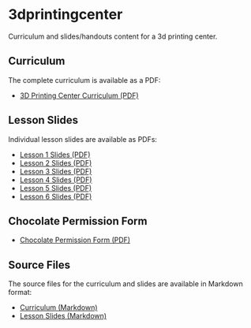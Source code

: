 # 3dprintingcenter
Curriculum and slides/handouts content for a 3d printing center.

## Curriculum

The complete curriculum is available as a PDF:
- [3D Printing Center Curriculum (PDF)](3d-printing-center-curriculum.pdf)

## Lesson Slides

Individual lesson slides are available as PDFs:
- [Lesson 1 Slides (PDF)](slides/pdf/lesson1-slides.pdf)
- [Lesson 2 Slides (PDF)](slides/pdf/lesson2-slides.pdf)
- [Lesson 3 Slides (PDF)](slides/pdf/lesson3-slides.pdf)
- [Lesson 4 Slides (PDF)](slides/pdf/lesson4-slides.pdf)
- [Lesson 5 Slides (PDF)](slides/pdf/lesson5-slides.pdf)
- [Lesson 6 Slides (PDF)](slides/pdf/lesson6-slides.pdf)

## Chocolate Permission Form

- [Chocolate Permission Form (PDF)](chocolate-permission-form.pdf)

## Source Files

The source files for the curriculum and slides are available in Markdown format:
- [Curriculum (Markdown)](3d-printing-center-curriculum.md)
- [Lesson Slides (Markdown)](slides/)
